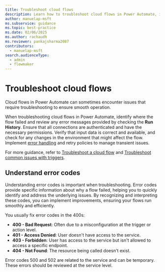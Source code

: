 ```yaml
---
title: Troubleshoot cloud flows
description: Learn how to troubleshoot cloud flows in Power Automate, identify failures, and review error messages to ensure smooth operation.
author: manuelap-msft
ms.subservice: guidance
ms.topic: best-practice
ms.date: 02/06/2025
ms.author: rachaudh
ms.reviewer: pankajsharma2087
contributors: 
  - manuelap-msft
search.audienceType: 
  - admin
  - flowmaker
---
```


# Troubleshoot cloud flows

Cloud flows in Power Automate can sometimes encounter issues that require troubleshooting to ensure smooth operation.

When troubleshooting cloud flows in Power Automate, identify where the flow failed and review any error messages provided by checking the **Run History**. Ensure that all connections are authenticated and have the necessary permissions. Verify that input data is correct and available, and check for any changes in the environment that might affect the flow. Implement [error handling](error-handling.md) and retry policies to manage transient issues. 

For more guidance, refer to [Troubleshoot a cloud flow](/power-automate/fix-flow-failures) and [Troubleshoot common issues with triggers](/power-automate/triggers-troubleshoot).

## Understand error codes

Understanding error codes is important when troubleshooting. Error codes provide specific information about why a flow failed, helping you to quickly identify and address the underlying issues. By recognizing and interpreting these codes, you can implement improvements, ensuring your flows run smoothly and efficiently. 

You usually fix error codes in the 400s:

- **400 - Bad Request**: Often due to a misconfiguration at the trigger or action level.
- **401 - Access Denied**: User doesn't have access to the service.
- **403 - Forbidden**: User has access to the service but isn't allowed to access a specific endpoint.
- **404 - Not Found**: The resource being called doesn't exist.

Error codes 500 and 502 are related to the service and can be temporary. These errors should be reviewed at the service level.